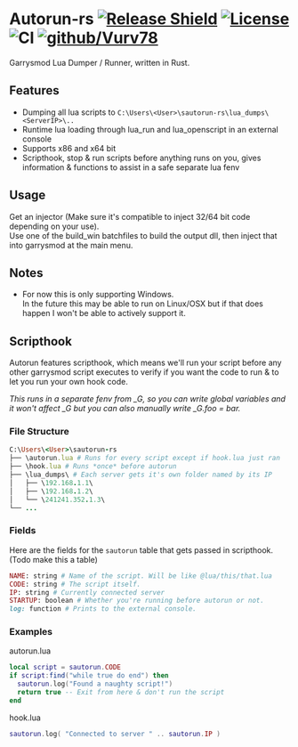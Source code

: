 # Autorun-rs [![Release Shield](https://img.shields.io/github/v/release/Vurv78/Autorun-rs)](https://github.com/Vurv78/Autorun-rs/releases/latest) [![License](https://img.shields.io/github/license/Vurv78/Autorun-rs?color=red)](https://opensource.org/licenses/Apache-2.0) ![CI](https://github.com/Vurv78/Autorun-rs/workflows/Build/badge.svg) [![github/Vurv78](https://img.shields.io/discord/824727565948157963?color=7289DA&label=chat&logo=discord)](https://discord.gg/epJFC6cNsw)

Garrysmod Lua Dumper / Runner, written in Rust.  

## Features
* Dumping all lua scripts to ``C:\Users\<User>\sautorun-rs\lua_dumps\<ServerIP>\..``
* Runtime lua loading through lua_run and lua_openscript in an external console
* Supports x86 and x64 bit
* Scripthook, stop & run scripts before anything runs on you, gives information & functions to assist in a safe separate lua fenv

## Usage
Get an injector (Make sure it's compatible to inject 32/64 bit code depending on your use).  
Use one of the build_win batchfiles to build the output dll, then inject that into garrysmod at the main menu.  

## Notes
* For now this is only supporting Windows.  
  In the future this may be able to run on Linux/OSX but if that does happen I won't be able to actively support it.

## Scripthook
Autorun features scripthook, which means we'll run your script before any other garrysmod script executes to verify if you want the code to run & to let you run your own hook code.

*This runs in a separate fenv from _G, so you can write global variables and it won't affect _G but you can also manually write _G.foo = bar.*

### File Structure

```ruby
C:\Users\<User>\sautorun-rs
├── \autorun.lua # Runs for every script except if hook.lua just ran
├── \hook.lua # Runs *once* before autorun
├── \lua_dumps\ # Each server gets it's own folder named by its IP
│   ├── \192.168.1.1\
│   ├── \192.168.1.2\
│   └── \241241.352.1.3\
└── ...
```

### Fields
Here are the fields for the ``sautorun`` table that gets passed in scripthook. (Todo make this a table)
```ruby
NAME: string # Name of the script. Will be like @lua/this/that.lua
CODE: string # The script itself.
IP: string # Currently connected server
STARTUP: boolean # Whether you're running before autorun or not.
log: function # Prints to the external console.
```

### Examples
autorun.lua
```lua
local script = sautorun.CODE
if script:find("while true do end") then
  sautorun.log("Found a naughty script!")
  return true -- Exit from here & don't run the script
end
```
hook.lua
```lua
sautorun.log( "Connected to server " .. sautorun.IP )
```
